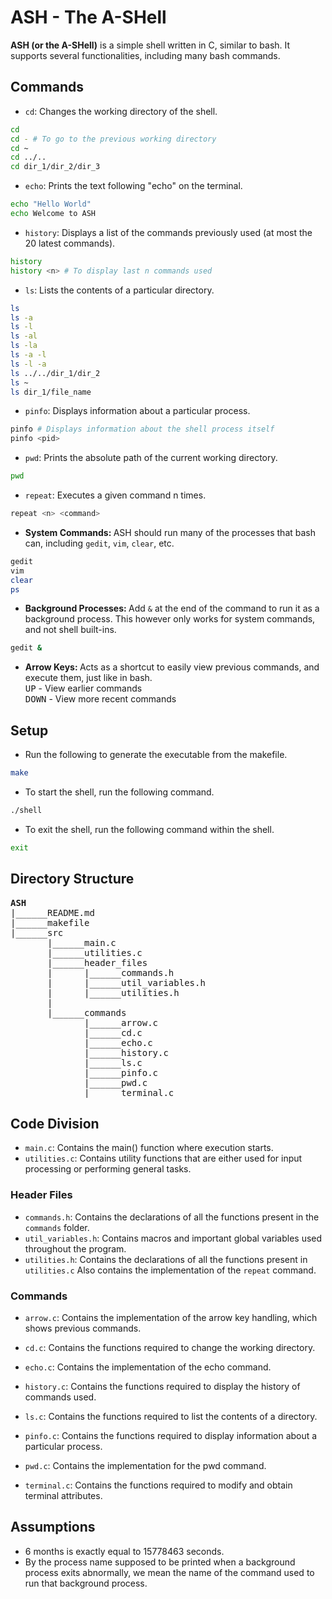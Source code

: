 # ASH - The A-SHell

<b>ASH (or the A-SHell)</b> is a simple shell written in C, similar to bash. It supports several functionalities, including many bash commands.

## Commands

* `cd`: Changes the working directory of the shell.
```bash
cd
cd - # To go to the previous working directory
cd ~
cd ../..
cd dir_1/dir_2/dir_3
```

* `echo`: Prints the text following "echo" on the terminal.
```bash
echo "Hello World"
echo Welcome to ASH
```

* `history`: Displays a list of the commands previously used (at most the 20 latest commands).
```bash
history
history <n> # To display last n commands used
```

* `ls`: Lists the contents of a particular directory.
```bash
ls
ls -a
ls -l
ls -al
ls -la
ls -a -l
ls -l -a
ls ../../dir_1/dir_2
ls ~
ls dir_1/file_name
```

* `pinfo`: Displays information about a particular process.
```bash
pinfo # Displays information about the shell process itself
pinfo <pid>
```

* `pwd`: Prints the absolute path of the current working directory.
```bash
pwd
```

* `repeat`: Executes a given command n times.
```bash
repeat <n> <command>
```

* <b>System Commands: </b>ASH should run many of the processes that bash can, including `gedit`, `vim`, `clear`, etc.
```bash
gedit
vim
clear
ps
```

* <b>Background Processes: </b>Add `&` at the end of the command to run it as a background process. This however only works for system commands, and not shell built-ins.
```bash
gedit &
```

* <b>Arrow Keys: </b>Acts as a shortcut to easily view previous commands, and execute them, just like in bash.<br>
<kbd>UP</kbd> - View earlier commands<br>
<kbd>DOWN</kbd> - View more recent commands

## Setup

* Run the following to generate the executable from the makefile.
```bash
make
```
* To start the shell, run the following command.
```bash
./shell
```

* To exit the shell, run the following command within the shell.
```bash
exit
```

## Directory Structure

<pre>
<b>ASH</b>
|______README.md
|______makefile
|______src
       |______main.c
       |______utilities.c
       |______header_files
       |      |______commands.h
       |      |______util_variables.h
       |      |______utilities.h
       |
       |______commands
              |______arrow.c
              |______cd.c
              |______echo.c
              |______history.c
              |______ls.c
              |______pinfo.c
              |______pwd.c
              |______terminal.c
</pre>

## Code Division

* `main.c`: Contains the main() function where execution starts.
* `utilities.c`: Contains utility functions that are either used for input processing or performing general tasks.

### Header Files

* `commands.h`: Contains the declarations of all the functions present in the `commands` folder.
* `util_variables.h`: Contains macros and important global variables used throughout the program.
* `utilities.h`: Contains the declarations of all the functions present in `utilities.c` Also contains the implementation of the `repeat` command.

### Commands

* `arrow.c`: Contains the implementation of the arrow key handling, which shows previous commands.

* `cd.c`: Contains the functions required to change the working directory.

* `echo.c`: Contains the implementation of the echo command.

* `history.c`: Contains the functions required to display the history of commands used.

* `ls.c`: Contains the functions required to list the contents of a directory.

* `pinfo.c`: Contains the functions required to display information about a particular process.

* `pwd.c`: Contains the implementation for the pwd command.

* `terminal.c`: Contains the functions required to modify and obtain terminal attributes.

## Assumptions

* 6 months is exactly equal to 15778463 seconds.
* By the process name supposed to be printed when a background process exits abnormally, we mean the name of the command used to run that background process.
